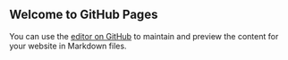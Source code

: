 ## Welcome to GitHub Pages

You can use the [editor on GitHub](https://github.com/LeelaSai333/GoSocial---social-media-website/edit/gh-pages/index.md) to maintain and preview the content for your website in Markdown files.


